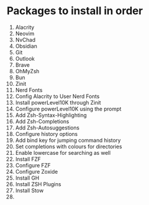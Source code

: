# Packages to install in order 

1. Alacrity 
2. Neovim 
3. NvChad 
4. Obsidian 
5. Git 
6. Outlook 
7. Brave 
8. OhMyZsh
9. Bun
10. Zinit 
11. Nerd Fonts 
12. Config Alacrity to User Nerd Fonts 
13. Install powerLevel10K through Zinit 
14. Configure powerLevel10K using the prompt 
15. Add Zsh-Syntax-Highlighting 
16. Add Zsh-Completions 
17. Add Zsh-Autosuggestions 
18. Configure history options 
19. Add bind key for jumping command history 
20. Set completions with colours for directories 
21. Enable lowercase for searching as well 
22. Install FZF
23. Configure FZF 
24. Configure Zoxide 
25. Install GH 
26. Install ZSH Plugins 
27. Install Stow
28. 
